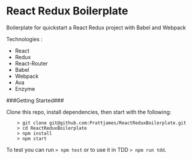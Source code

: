 # React Redux Boilerplate

Boilerplate for quickstart a React Redux project with Babel and Webpack

Technologies :
- React
- Redux
- React-Router
- Babel
- Webpack
- Ava
- Enzyme


###Getting Started###

Clone this repo, install dependencies, then start with the following:

```
	> git clone git@github.com:Prattjames/ReactReduxBoilerplate.git
	> cd ReactReduxBoilerplate
	> npm install
	> npm start
```

To test you can run ```> npm test``` or to use it in TDD ```> npm run tdd```.
